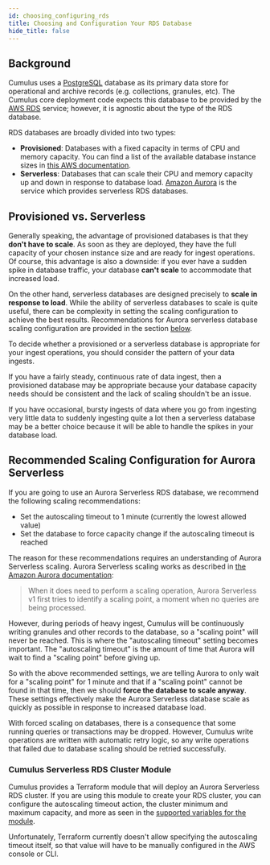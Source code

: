 ```yaml
---
id: choosing_configuring_rds
title: Choosing and Configuration Your RDS Database
hide_title: false
---
```


## Background

Cumulus uses a [PostgreSQL](https://www.postgresql.org/) database as its primary data store
for operational and archive records (e.g. collections, granules, etc). The Cumulus
core deployment code expects this database to be provided by the [AWS RDS](https://docs.aws.amazon.com/rds/index.html) service; however, it is agnostic about the type of the RDS database.

RDS databases are broadly divided into two types:

- **Provisioned**: Databases with a fixed capacity in terms of CPU and memory capacity. You can find
a list of the available database instance sizes in [this AWS documentation](https://docs.aws.amazon.com/AmazonRDS/latest/UserGuide/Concepts.DBInstanceClass.html).
- **Serverless**: Databases that can scale their CPU and memory capacity up and down in response to database load. [Amazon Aurora](https://docs.aws.amazon.com/AmazonRDS/latest/AuroraUserGuide/CHAP_AuroraOverview.html) is the service which provides serverless RDS databases.

## Provisioned vs. Serverless

Generally speaking, the advantage of provisioned databases is that they **don't have to scale**.
As soon as they are deployed, they have the full capacity of your chosen instance size and are
ready for ingest operations. Of course, this advantage is also a downside: if you ever have a
sudden spike in database traffic, your database **can't scale** to accommodate that increased
load.

On the other hand, serverless databases are designed precisely to **scale in response to load**.
While the ability of serverless databases to scale is quite useful, there can be complexity in
setting the scaling configuration to achieve the best results. Recommendations for Aurora serverless database scaling configuration are provided in the section [below](#recommended-scaling-configuration-for-aurora-serverless).

To decide whether a provisioned or a serverless database is appropriate for your ingest
operations, you should consider the pattern of your data ingests.

If you have a fairly steady, continuous rate of data ingest, then a provisioned database
may be appropriate because your database capacity needs should be consistent and the lack of
scaling shouldn't be an issue.

If you have occasional, bursty ingests of data where you go from ingesting very little data
to suddenly ingesting quite a lot then a serverless database may be a better choice because it
will be able to handle the spikes in your database load.

## Recommended Scaling Configuration for Aurora Serverless

If you are going to use an Aurora Serverless RDS database, we recommend the following scaling recommendations:

- Set the autoscaling timeout to 1 minute (currently the lowest allowed value)
- Set the database to force capacity change if the autoscaling timeout is reached

The reason for these recommendations requires an understanding of Aurora Serverless scaling.
Aurora Serverless scaling works as described in [the Amazon Aurora documentation](https://docs.aws.amazon.com/AmazonRDS/latest/AuroraUserGuide/aurora-serverless.how-it-works.html):

> When it does need to perform a scaling operation, Aurora Serverless v1 first tries to identify a scaling point, a moment when no queries are being processed.

However, during periods of heavy ingest, Cumulus will be continuously writing granules and other
records to the database, so a "scaling point" will never be reached. This is where the
"autoscaling timeout" setting becomes important. The "autoscaling timeout" is the amount of time
that Aurora will wait to find a "scaling point" before giving up.

So with the above recommended settings, we are telling Aurora to only wait for a "scaling point"
for 1 minute and that if a "scaling point" cannot be found in that time, then we should
**force the database to scale anyway**. These settings effectively make the Aurora Serverless database scale as quickly as possible in response to increased database load.

With forced scaling on databases, there is a consequence that some running queries or transactions
may be dropped. However, Cumulus write operations are written with automatic retry logic, so any
write operations that failed due to database scaling should be retried successfully.

### Cumulus Serverless RDS Cluster Module

Cumulus provides a Terraform module that will deploy an Aurora Serverless RDS cluster. If you are
using this module to create your RDS cluster, you can configure the autoscaling timeout action,
the cluster minimum and maximum capacity, and more as seen in the [supported variables for the module](https://github.com/nasa/cumulus/blob/6f104a89457be453809825ac2b4ac46985239365/tf-modules/cumulus-rds-tf/variables.tf).

Unfortunately, Terraform currently doesn't allow specifying the autoscaling timeout itself, so
that value will have to be manually configured in the AWS console or CLI.

